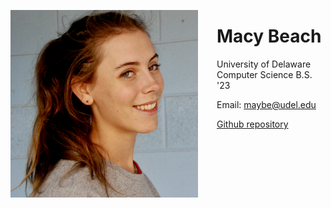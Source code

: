 <img src="mugshot.jpeg"
     alt="Macy Beach mugshot"
     style="float: left; margin-right: 30px; width:300px;" />

# Macy Beach

University of Delaware Computer Science B.S. '23

Email: <maybe@udel.edu>

[Github repository](https://github.com/maybeep/maybeep.github.io.git)




